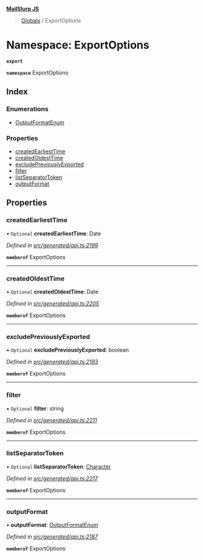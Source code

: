 **[MailSlurp JS](../README.md)**

> [Globals](../README.md) / ExportOptions

# Namespace: ExportOptions

**`export`** 

**`namespace`** ExportOptions

## Index

### Enumerations

* [OutputFormatEnum](../enums/exportoptions.outputformatenum.md)

### Properties

* [createdEarliestTime](exportoptions.md#createdearliesttime)
* [createdOldestTime](exportoptions.md#createdoldesttime)
* [excludePreviouslyExported](exportoptions.md#excludepreviouslyexported)
* [filter](exportoptions.md#filter)
* [listSeparatorToken](exportoptions.md#listseparatortoken)
* [outputFormat](exportoptions.md#outputformat)

## Properties

### createdEarliestTime

• `Optional` **createdEarliestTime**: Date

*Defined in [src/generated/api.ts:2199](https://github.com/mailslurp/mailslurp-client/blob/eace919/src/generated/api.ts#L2199)*

**`memberof`** ExportOptions

___

### createdOldestTime

• `Optional` **createdOldestTime**: Date

*Defined in [src/generated/api.ts:2205](https://github.com/mailslurp/mailslurp-client/blob/eace919/src/generated/api.ts#L2205)*

**`memberof`** ExportOptions

___

### excludePreviouslyExported

• `Optional` **excludePreviouslyExported**: boolean

*Defined in [src/generated/api.ts:2193](https://github.com/mailslurp/mailslurp-client/blob/eace919/src/generated/api.ts#L2193)*

**`memberof`** ExportOptions

___

### filter

• `Optional` **filter**: string

*Defined in [src/generated/api.ts:2211](https://github.com/mailslurp/mailslurp-client/blob/eace919/src/generated/api.ts#L2211)*

**`memberof`** ExportOptions

___

### listSeparatorToken

• `Optional` **listSeparatorToken**: [Character](../interfaces/character.md)

*Defined in [src/generated/api.ts:2217](https://github.com/mailslurp/mailslurp-client/blob/eace919/src/generated/api.ts#L2217)*

**`memberof`** ExportOptions

___

### outputFormat

•  **outputFormat**: [OutputFormatEnum](../enums/exportoptions.outputformatenum.md)

*Defined in [src/generated/api.ts:2187](https://github.com/mailslurp/mailslurp-client/blob/eace919/src/generated/api.ts#L2187)*

**`memberof`** ExportOptions
